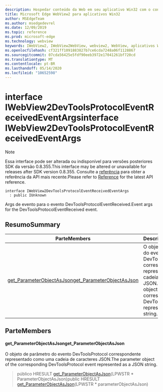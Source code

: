 ```yaml
---
description: Hospedar conteúdo da Web em seu aplicativo Win32 com o controle WebView2 do Microsoft Edge
title: Microsoft Edge WebView2 para aplicativos Win32
author: MSEdgeTeam
ms.author: msedgedevrel
ms.date: 12/09/2019
ms.topic: reference
ms.prod: microsoft-edge
ms.technology: webview
keywords: IWebView2, IWebView2WebView, webview2, WebView, aplicativos Win32, Win32, Edge
ms.openlocfilehash: cf321ff1091883827b7ce6cda7248a06f1128867
ms.sourcegitcommit: 07cda56425e5fdf90eeb3972e17041261bf720cd
ms.translationtype: MT
ms.contentlocale: pt-BR
ms.lasthandoff: 05/14/2020
ms.locfileid: "10652598"
---
```

# <span data-ttu-id="39912-104">interface IWebView2DevToolsProtocolEventReceivedEventArgs</span><span class="sxs-lookup"><span data-stu-id="39912-104">interface IWebView2DevToolsProtocolEventReceivedEventArgs</span></span> 

> [!NOTE]
> <span data-ttu-id="39912-105">Essa interface pode ser alterada ou indisponível para versões posteriores SDK da versão 0.8.355.</span><span class="sxs-lookup"><span data-stu-id="39912-105">This interface may be altered or unavailable for releases after SDK version 0.8.355.</span></span> <span data-ttu-id="39912-106">Consulte a [referência](../../../webview2-api-reference.md) para obter a referência da API mais recente.</span><span class="sxs-lookup"><span data-stu-id="39912-106">Please refer to [Reference](../../../webview2-api-reference.md) for the latest API reference.</span></span>

```
interface IWebView2DevToolsProtocolEventReceivedEventArgs
  : public IUnknown
```

<span data-ttu-id="39912-107">Args de evento para o evento DevToolsProtocolEventReceived.</span><span class="sxs-lookup"><span data-stu-id="39912-107">Event args for the DevToolsProtocolEventReceived event.</span></span>

## <span data-ttu-id="39912-108">Resumo</span><span class="sxs-lookup"><span data-stu-id="39912-108">Summary</span></span>

 <span data-ttu-id="39912-109">Parte</span><span class="sxs-lookup"><span data-stu-id="39912-109">Members</span></span>                        | <span data-ttu-id="39912-110">Descrições</span><span class="sxs-lookup"><span data-stu-id="39912-110">Descriptions</span></span>
--------------------------------|---------------------------------------------
[<span data-ttu-id="39912-111">get_ParameterObjectAsJson</span><span class="sxs-lookup"><span data-stu-id="39912-111">get_ParameterObjectAsJson</span></span>](#get_parameterobjectasjson) | <span data-ttu-id="39912-112">O objeto de parâmetro do evento DevToolsProtocol correspondente representado como uma cadeia de caracteres JSON.</span><span class="sxs-lookup"><span data-stu-id="39912-112">The parameter object of the corresponding DevToolsProtocol event represented as a JSON string.</span></span>

## <span data-ttu-id="39912-113">Parte</span><span class="sxs-lookup"><span data-stu-id="39912-113">Members</span></span>

#### <span data-ttu-id="39912-114">get_ParameterObjectAsJson</span><span class="sxs-lookup"><span data-stu-id="39912-114">get_ParameterObjectAsJson</span></span> 

<span data-ttu-id="39912-115">O objeto de parâmetro do evento DevToolsProtocol correspondente representado como uma cadeia de caracteres JSON.</span><span class="sxs-lookup"><span data-stu-id="39912-115">The parameter object of the corresponding DevToolsProtocol event represented as a JSON string.</span></span>

> <span data-ttu-id="39912-116">público HRESULT [get_ParameterObjectAsJson](#get_parameterobjectasjson)(LPWSTR \* ParameterObjectAsJson)</span><span class="sxs-lookup"><span data-stu-id="39912-116">public HRESULT [get_ParameterObjectAsJson](#get_parameterobjectasjson)(LPWSTR \* parameterObjectAsJson)</span></span>

